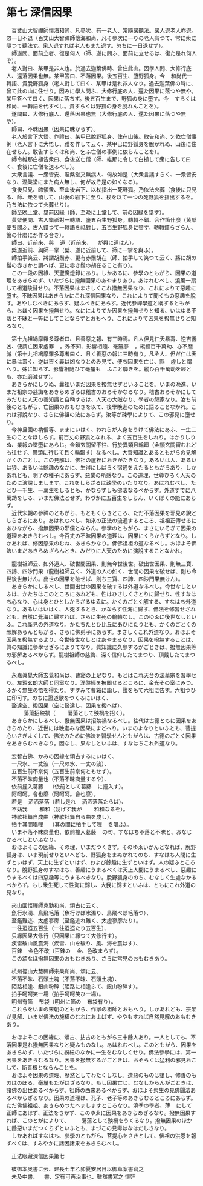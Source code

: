 # 第七 深信因果
　百丈山大智禪師懷海和尚、凡參次、有一老人、常隨衆聽法。衆人退老人亦退。忽一日不退（百丈山大智禪師懷海和尚、凡そ參次に一りの老人有つて、常に衆に隨つて聽法す。衆人退すれば老人もまた退す。忽ちに一日退せず）。  
　師遂問、面前立者、復是何人（師、遂に問ふ、面前に立せるは、復た是れ何人ぞ）。  
　老人對曰、某甲是非人也。於過去迦葉佛時、曾住此山。因學人問、大修行底人、還落因果也無。某甲答曰、不落因果。後五百生、墮野狐身。今<img width="16" height="16" src="_cigRKYF.png" border="0">和尚代一轉語、貴脫野狐身（老人對して曰く、某甲は是れ非人なり。過去迦葉佛の時に、曾て此の山に住せり。因みに學人問ふ、大修行底の人、還た因果に落つや無や。某甲答へて曰く、因果に落ちず。後五百生まで、野狐の身に墮す。今<img width="16" height="16" src="_cigRKYF.png" border="0">すらくは和尚、一轉語を代すべし。貴すらくは野狐の身を脫れんことを）。  
　遂問曰、大修行底人、還落因果也無（大修行底の人、還た因果に落つや無や）。  
　師曰、不昧因果（因果に昧からず）。  
　老人於言下大悟、作禮曰、某甲已脫野狐身、住在山後。敢告和尚、乞依亡僧事例（老人言下に大悟し、禮を作して云く、某甲已に野狐身を脫かれぬ、山後に住在せらん。敢告すらくは和尚、乞ふ亡僧の事例に依らんことを）。  
　師令維那白槌告衆曰、食後送亡僧（師、維那に令して白槌して衆に告して曰く、食後に亡僧を送るべし）。  
　大衆言議、一衆皆安、涅槃堂又無病人、何故如是（大衆言議すらく、一衆皆安なり、涅槃堂にまた病人無し、何が故ぞ是の如くなる）。  
　食後只見、師領衆、至山後岩下、以杖指出一死野狐。乃依法火葬（食後に只見る、師、衆を領して、山後の岩下に至り、杖を以て一つの死野狐を指出するを。乃ち法に依つて火葬せり）。  
　師至晩上堂、擧前因緣（師、至晩に上堂して、前の因緣を擧す）。  
　黄檗便問、古人錯祗對一轉語、墮五百生野狐身。轉轉不錯、合作箇什麼（黄檗便ち問ふ、古人錯つて一轉語を祗對し、五百生野狐身に墮す。轉轉錯らざらん、箇の什麼にか作る合き）。  
　師曰、近前來、與<img width="16" height="16" src="_cfMK3Qe.png" border="0">道（近前來、<img width="16" height="16" src="_cfMK3Qe.png" border="0">が與に道はん）。  
　檗遂近前、與師一掌（檗、遂に近前して、師に一掌を與ふ）。  
　師拍手笑云、將謂胡鬚赤、更有赤鬚胡在（師、拍手して笑つて云く、將に胡の鬚の赤きかと謂へば、更に赤き鬚の胡在ること有り）。  
　この一段の因緣、天聖廣燈録にあり。しかあるに、參學のともがら、因果の道理をあきらめず、いたづらに撥無因果のあやまりあり。あはれむべし、澆風一扇して祖道陵替せり。不落因果はまさしくこれ撥無因果なり、これによりて惡趣に墮す。不昧因果はあきらかにこれ深信因果なり、これによりて聞くもの惡趣を脫す。あやしむべきにあらず、疑ふべきにあらず。近代參禪學道と稱ずるともがら、おほく因果を撥無せり。なにによりてか因果を撥無せりと知る、いはゆる不落と不昧と一等にしてことならずとおもへり、これによりて因果を撥無せりと知るなり。  
  
　第十九祖鳩摩羅多尊者曰、且善惡之報、有三時焉。凡人但見仁夭暴壽、逆吉義凶、便謂亡因果虛罪<img width="16" height="16" src="_cgtvPxM.png" border="0">。殊不知、影響相隨、毫釐靡<img width="16" height="16" src="_c3b-8qd.png" border="0">。縱經百千萬劫、亦不磨滅（第十九祖鳩摩羅多尊者曰く、且く善惡の報に三時有り。凡そ人、但だ仁は夭に暴は壽く、逆は吉く義は凶なりとのみ見て、便ち因果を亡じ、罪<img width="16" height="16" src="_cgtvPxM.png" border="0">虛しと謂へり。殊に知らず、影響相隨ひて毫釐も<img width="16" height="16" src="_c3b-8qd.png" border="0">ふこと靡きを。縱ひ百千萬劫を經とも、亦た磨滅せず）。  
　あきらかにしりぬ、曩祖いまだ因果を撥無せずといふことを。いまの晩進、いまだ祖宗の慈誨をあきらめざるは稽古のおろそかなるなり。稽古おろそかにしてみだりに人天の善知識と自稱するは、人天の大賊なり、學者の怨家なり。汝ち前後のともがら、亡因果のおもむきを以て、後學晩進のために語ることなかれ。これは邪說なり、さらに佛祖の法にあらず。汝等が疎學によりて、この邪見に墮せり。  
　今神旦國の衲僧等、ままにいはく、われらが人身をうけて佛法にあふ、一生二生のことなほしらず。前百丈の野狐となれる、よく五百生をしれり。はかりしりぬ、業報の墜墮にあらじ。金鎖玄關留不往、行於異類且輪廻（金鎖玄關留むれども往せず、異類に行じて且く輪廻す）なるべし。大善知識とあるともがらの見解かくのごとし。この見解は、佛祖の屋裡におきがたきなり。あるいは人、あるいは狼、あるいは餘趣のなかに、生得にしばらく宿通をえたるともがらあり。しかあれども、明了の種子にあらず、惡業の所感なり。この道理、世尊ひろく人天のために演說しまします。これをしらざるは疎學のいたりなり。あはれむべし、たとひ一千生、一萬生をしるとも、かならずしも佛法なるべからず。外道すでに八萬劫をしる、いまだ佛法とせず。わづかに五百生をしらん、いくばくの能にあらず。  
　近代宋朝の參禪のともがら、もともくらきところ、ただ不落因果を邪見の說としらざるにあり。あはれむべし、如來の正法の流通するところ、祖祖正傳せるにあひながら、撥無因果の邪儻とならん。參學のともがら、まさにいそぎて因果の道理をあきらむべし。今百丈の不昧因果の道理は、因果にくらからずとなり。しかあれば、修因感果のむね、あきらかなり。佛佛祖祖の道なるべし。おほよそ佛法いまだあきらめざらんとき、みだりに人天のために演說することなかれ。  
  
　龍樹祖師云、如外道人、破世間因果、則無今世後世。破出世因果、則無三寶、四諦、四沙門果（龍樹祖師云く、外道の人の如く、世間の因果を破せば、則ち今世後世無けん。出世の因果を破せば、則ち三寶、四諦、四沙門果無けん）。  
　あきらかにしるべし、世間出世の因果を破するは外道なるべし。今世なしといふは、かたちはこのところにあれども、性はひさしくさとりに歸せり、性すなはち心なり、心は身とひとしからざるゆゑに。かくのごとく解する、すなはち外道なり。あるいはいはく、人死するとき、かならず性海に歸す、佛法を修習󠄁せざれども、自然に覺海に歸すれば、さらに生死の輪轉なし。このゆゑに後世なしといふ。これ斷見の外道なり。かたちたとひ比丘にあひにたりとも、かくのごとくの邪解あらんともがら、さらに佛弟子にあらず。まさしくこれ外道なり。おほよそ因果を撥無するより、今世後世なしとはあやまるなり。因果を撥無することは、眞の知識に參學せざるによりてなり。眞知識に久參するがごときは、撥無因果等の邪解あるべからず。龍樹祖師の慈誨、深く信仰したてまつり、頂戴したてまつるべし。  
  
　永嘉眞覺大師玄覺和尚は、曹谿の上足なり。もとはこれ天台の法華宗を習󠄁學せり。左谿玄朗大師と同室なり。涅槃經を披閲せるところに、金光その室にみつ。ふかく無生の悟を得たり。すすみて曹谿に詣し、證をもて六祖に告す。六祖つひに印可す。のちに證道歌をつくるにいはく、  
　豁達空、撥因果（空に豁達し、因果を撥へば）、  
　<img width="16" height="16" src="_clQdE6i.png" border="0"><img width="16" height="16" src="_clQdE6i.png" border="0">蕩蕩招殃禍（<img width="16" height="16" src="_clQdE6i.png" border="0"><img width="16" height="16" src="_clQdE6i.png" border="0">蕩蕩として殃禍を招く）。  
　あきらかにしるべし、撥無因果は招殃禍なるべし。往代は古德ともに因果をあきらめたり、近世には晩進みな因果にまどへり。いまのよなりといふとも、菩提心いさぎよくして、佛法のために佛法を習󠄁學せんともがらは、古德のごとく因果をあきらむべきなり。因なし、果なしといふは、すなはちこれ外道なり。  
  
　宏智古佛、かみの因緣を頌古するにいはく、  
　一尺水、一丈波（一尺の水、一丈の波）、  
　五百生前不奈何（五百生前奈何ともせず）。  
　不落不昧商量也（不落不昧商量するや）、  
　依前撞入葛藤<img width="16" height="16" src="_cov6k_Y.png" border="0">（依前として葛藤<img width="16" height="16" src="_cov6k_Y.png" border="0">に撞入す）。  
　阿呵呵。會也麼（阿呵呵。會也麼）。  
　若是<img width="16" height="16" src="_cfMK3Qe.png" border="0">洒洒落落（若し是れ<img width="16" height="16" src="_cfMK3Qe.png" border="0">洒洒落落たらば）、  
　不妨我<img width="16" height="16" src="_c2_vmX7.png" border="0"><img width="16" height="16" src="_c2_vmX7.png" border="0">和和（妨げず我が<img width="16" height="16" src="_c2_vmX7.png" border="0"><img width="16" height="16" src="_c2_vmX7.png" border="0">和和なるを）。  
　神歌社舞自成曲（神歌社舞自ら曲を成し）、  
　拍手其間唱哩<img width="16" height="16" src="_ctYDgu0.png" border="0">（其の間に拍手して哩<img width="16" height="16" src="_ctYDgu0.png" border="0">を唱ふ）。  
　いま不落不昧商量也、依前撞入葛藤<img width="16" height="16" src="_cov6k_Y.png" border="0">の句、すなはち不落と不昧と、おなじかるべしといふなり。  
　おほよそこの因緣、その理、いまだつくさず。そのゆゑいかんとなれば、脫野狐身は、いま現前せりといへども、野狐身をまぬかれてのち、すなはち人間に生ずといはず、天上に生ずといはず、および餘趣に生ずといはず。人の疑ふところなり。脫野狐身のすなはち、善趣にうまるべくは天上人間にうまるべし、惡趣にうまるべくは四惡趣等にうまるべきなり。脫野狐身ののち、むなしく生處なかるべからず。もし衆生死して性海に歸し、大我に歸すといふは、ともにこれ外道の見なり。  
  
　夾山圜悟禪師克勤和尚、頌古に云く、  
　魚行水濁、鳥飛毛落（魚行けば水濁り、鳥飛べば毛落つ）、  
　至鑑難逃、太虛寥廓（至鑑逃れ難く、太虛寥廓たり）。  
　一往迢迢五百生（一往迢迢たり五百生）、  
　只緣因果大修行（只因果に緣つて大修行す）。  
　疾雷破山風震海（疾雷、山を破り、風、海を震はす）、  
　百錬<img width="16" height="16" src="_cSQgioD.png" border="0">金色不改（百錬の<img width="16" height="16" src="_cSQgioD.png" border="0">金、色改まらず）。  
　この頌なほ撥無因果のおもむきあり、さらに常見のおもむきあり。  
  
　杭州徑山大慧禪師宗杲和尚、頌に云、  
　不落不昧、石頭土塊（不落不昧、石頭土塊）、  
　陌路相逢、銀山粉碎（陌路に相逢ふて、銀山粉碎す）。  
　拍手呵呵笑一場（拍手呵呵笑ひ一場）。  
　明州有箇<img width="16" height="16" src="_cyKazTE.png" border="0">布袋（明州に箇の<img width="16" height="16" src="_cyKazTE.png" border="0">布袋有り）。  
　これらをいまの宋朝のともがら、作家の祖師とおもへり。しかあれども、宗杲が見解、いまだ佛法の施權のむねにおよばず、ややもすれば自然見解のおもむきあり。  
  
　おほよそこの因緣に、頌古、拈古のともがら三十餘人あり。一人としても、不落因果是れ撥無因果なりと疑ふものなし。あはれむべし。このともがら、因果をあきらめず、いたづらに紛紜のなかに一生をむなしくせり。佛法參學には、第一因果をあきらむるなり。因果を撥無するがごときは、おそらくは猛利の邪見おこして、斷善根とならんことを。  
　おほよそ因果の道理、歴然としてわたくしなし。造惡のものは墮し、修善のものはのぼる、毫釐もたがはざるなり。もし因果亡じ、むなしからんがごときは、諸佛の出世あるべからず、祖師の西來あるべからず、おほよそ衆生の見佛聞法あるべからざるなり。因果の道理は、孔子、老子等のあきらむるところにあらず。ただ佛佛祖祖、あきらめつたへましますところなり。澆季の學者、薄<img width="16" height="16" src="_cgtvPxM.png" border="0">にして正師にあはず、正法をきかず、このゆゑに因果をあきらめざるなり。撥無因果すれば、このとがによりて、<img width="16" height="16" src="_clQdE6i.png" border="0"><img width="16" height="16" src="_clQdE6i.png" border="0">蕩蕩として殃禍をうくるなり。撥無因果のほかに餘惡いまだつくらずといふとも、まづこの見毒はなはだしきなり。  
　しかあればすなはち、參學のともがら、菩提心をさきとして、佛祖の洪恩を報ずべくは、すみやかに諸因諸果をあきらむべし。  
  
　正法眼藏深信因果第七  
  
　彼御本奥書に云、建長七年乙卯夏安居日以御草案書寫之  
　未及中書、<img width="16" height="16" src="_cLt0ZEi.png" border="0">書、定有可再治事也、雖然書寫之 懷弉